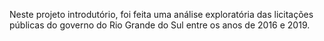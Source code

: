 Neste projeto introdutório, foi feita uma análise exploratória das licitações públicas do governo do Rio Grande do Sul entre os anos de 2016 e 2019. 
